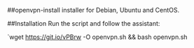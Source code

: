 ##openvpn-install
installer for Debian, Ubuntu and CentOS.

##Installation
Run the script and follow the assistant:

`wget https://git.io/vPBrw -O openvpn.sh && bash openvpn.sh

